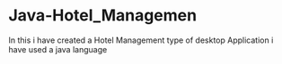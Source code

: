 # Java-Hotel_Managemen 
In this i have created a Hotel Management type of desktop Application i have used a java language
